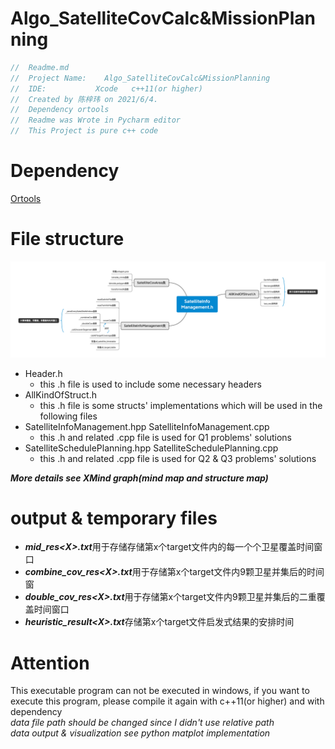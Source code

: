 
# Algo_SatelliteCovCalc&MissionPlanning
```c++
//  Readme.md
//  Project Name:    Algo_SatelliteCovCalc&MissionPlanning
//  IDE:           Xcode   c++11(or higher)
//  Created by 陈梓玮 on 2021/6/4.
//  Dependency ortools
//  Readme was Wrote in Pycharm editor
//  This Project is pure c++ code
```
# Dependency
[Ortools](https://developers.google.cn/optimization/introduction/overview)

# File structure 
![类视图](photo/SatelliteInfoManagement类视图.png)

- Header.h
  - this .h file is used to include some necessary headers
- AllKindOfStruct.h
  - this .h file is some structs' implementations which will be used in the following files
- SatelliteInfoManagement.hpp SatelliteInfoManagement.cpp
  - this .h and related .cpp file is used for Q1 problems' solutions
- SatelliteSchedulePlanning.hpp SatelliteSchedulePlanning.cpp
  - this .h and related .cpp file is used for Q2 & Q3 problems' solutions
    
***More details see XMind graph(mind map and structure map)***

# output & temporary files 
- ***mid_res\<X>.txt***用于存储存储第x个target文件内的每一个个卫星覆盖时间窗口 
- ***combine_cov_res\<X>.txt***用于存储第x个target文件内9颗卫星并集后的时间窗
- ***double_cov_res\<X>.txt***用于存储第x个target文件内9颗卫星并集后的二重覆盖时间窗口
- ***heuristic_result\<X>.txt***存储第x个target文件启发式结果的安排时间

# Attention 
This executable program can not be executed in windows, if you want to execute this program, please compile it again with c++11(or higher) and with dependency  
*data file path should be changed since I didn't use relative path*  
*data output & visualization see python matplot implementation*